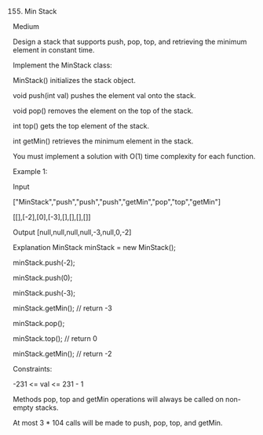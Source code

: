 155. Min Stack

Medium

Design a stack that supports push, pop, top, and retrieving the minimum element in constant time.

Implement the MinStack class:

MinStack() initializes the stack object.

void push(int val) pushes the element val onto the stack.

void pop() removes the element on the top of the stack.

int top() gets the top element of the stack.

int getMin() retrieves the minimum element in the stack.

You must implement a solution with O(1) time complexity for each function.

 

Example 1:

Input

["MinStack","push","push","push","getMin","pop","top","getMin"]

[[],[-2],[0],[-3],[],[],[],[]]

Output
[null,null,null,null,-3,null,0,-2]

Explanation
MinStack minStack = new MinStack();

minStack.push(-2);

minStack.push(0);

minStack.push(-3);

minStack.getMin(); // return -3

minStack.pop();

minStack.top();    // return 0

minStack.getMin(); // return -2
 

Constraints:

-231 <= val <= 231 - 1

Methods pop, top and getMin operations will always be called on non-empty stacks.

At most 3 * 104 calls will be made to push, pop, top, and getMin.

